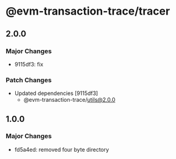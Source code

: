 # @evm-transaction-trace/tracer

## 2.0.0

### Major Changes

- 9115df3: fix

### Patch Changes

- Updated dependencies [9115df3]
  - @evm-transaction-trace/utils@2.0.0

## 1.0.0

### Major Changes

- fd5a4ed: removed four byte directory
